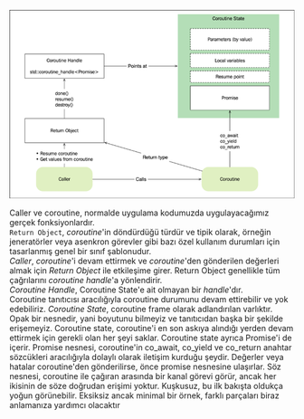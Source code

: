 ![relations](https://github.com/necatiergin/COROUTINES/blob/main/notlar/coroutine_realations.png)

Caller ve coroutine, normalde uygulama kodumuzda uygulayacağımız gerçek fonksiyonlardır.<br>
`Return Object`, _coroutine_'in döndürdüğü türdür ve tipik olarak, örneğin jeneratörler veya asenkron görevler gibi bazı özel kullanım durumları için tasarlanmış genel bir sınıf şablonudur. <br>
_Caller_, _coroutine_'i devam ettirmek ve _coroutine_'den gönderilen değerleri almak için _Return Object_ ile etkileşime girer. 
Return Object genellikle tüm çağrılarını _coroutine handle_'a yönlendirir.<br>
_Coroutine Handle_, Coroutine State'e ait olmayan bir _handle_'dır.<br> Coroutine tanıtıcısı aracılığıyla coroutine durumunu devam ettirebilir ve yok edebiliriz.
_Coroutine State_, coroutine frame olarak adlandırılan varlıktır.<br> 
Opak bir nesnedir, yani boyutunu bilmeyiz ve tanıtıcıdan başka bir şekilde erişemeyiz. 
Coroutine state, coroutine'i en son askıya alındığı yerden devam ettirmek için gerekli olan her şeyi saklar. 
Coroutine state ayrıca Promise'i de içerir.
Promise nesnesi, coroutine'in co_await, co_yield ve co_return anahtar sözcükleri aracılığıyla dolaylı olarak iletişim kurduğu şeydir. 
Değerler veya hatalar coroutine'den gönderilirse, önce promise nesnesine ulaşırlar. 
Söz nesnesi, coroutine ile çağıran arasında bir kanal görevi görür, ancak her ikisinin de söze doğrudan erişimi yoktur.
Kuşkusuz, bu ilk bakışta oldukça yoğun görünebilir. Eksiksiz ancak minimal bir örnek, farklı parçaları biraz anlamanıza yardımcı olacaktır
